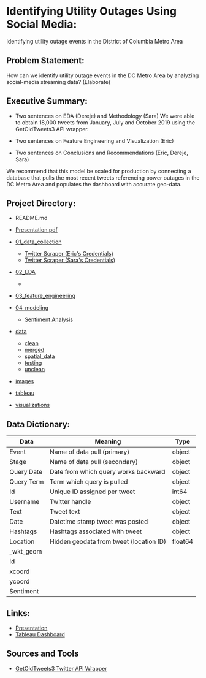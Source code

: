 # Identifying Utility Outages Using Social Media:
Identifying utility outage events in the District of Columbia Metro Area

## Problem Statement: 
How can we identify utility outage events in the DC Metro Area by analyzing social-media streaming data?
(Elaborate)

## Executive Summary:
- Two sentences on EDA (Dereje) and Methodology (Sara)
We were able to obtain 18,000 tweets from January, July and October 2019 using the GetOldTweets3 API wrapper. 

- Two sentences on Feature Engineering and Visualization (Eric)
- Two sentences on Conclusions and Recommendations (Eric, Dereje, Sara)

We recommend that this model be scaled for production by connecting a database that pulls the most recent tweets referencing power outages in the DC Metro Area and populates the dashboard with accurate geo-data.

## Project Directory:

- README.md
- [Presentation.pdf]('Presentation.pdf')
- [01_data_collection]('01_data_collection')

    - [Twitter Scraper (Eric's Credentials)]('../data_collection/twitter-eric.ipynb')
    - [Twitter Scraper (Sara's Credentials)]('../data_collection/twitter-sara.ipynb')


- [02_EDA]('02_EDA')

    - 

- [03_feature_engineering]('03_feature_engineering')
- [04_modeling]('04_modeling')

    - [Sentiment Analysis]('04_modeling/sentiment_analysis.ipyb')

- [data]('data')
    
    - [clean]('data/clean')
    - [merged]('data/merged')
    - [spatial_data]('data/spatial_data')
    - [testing]('data/testing)
    - [unclean]('data/unclean')

- [images]('images')
- [tableau]('tableau')
- [visualizations]('visualizations')

## Data Dictionary:

| Data        | Meaning                                   | Type    |
|-------------|-------------------------------------------|---------|
| Event       | Name of data pull \(primary\)             | object  |
| Stage       | Name of data pull \(secondary\)           | object  |
| Query Date  | Date from which query works backward      | object  |
| Query Term  | Term which query is pulled                | object  |
| Id          | Unique ID assigned per tweet              | int64   |
| Username    | Twitter handle                            | object  |
| Text        | Tweet text                                | object  |
| Date        | Datetime stamp tweet was posted           | object  |
| Hashtags    | Hashtags associated with tweet            | object  |
| Location    | Hidden geodata from tweet \(location ID\) | float64 |
| \_wkt\_geom |                                           |         |
| id          |                                           |         |
| xcoord      |                                           |         |
| ycoord      |                                           |         |
| Sentiment   |                                           |         |


## Links:

- [Presentation]('Presentation.pdf')
- [Tableau Dashboard]('https://public.tableau.com/views/GA_DSI_DC_PowerOutages_20200513/Dashboard?:display_count=y&publish=yes&:origin=viz_share_link')


## Sources and Tools

- [GetOldTweets3 Twitter API Wrapper]('https://pypi.org/project/GetOldTweets3/')
